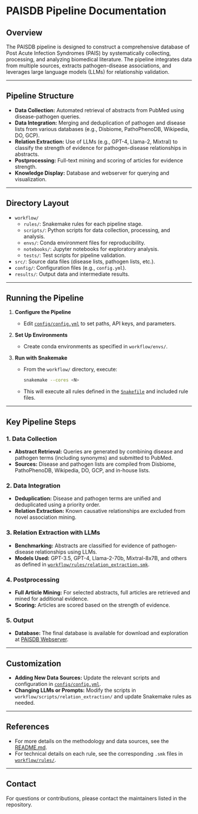 # PAISDB Pipeline Documentation

## Overview

The PAISDB pipeline is designed to construct a comprehensive database of Post Acute Infection Syndromes (PAIS) by systematically collecting, processing, and analyzing biomedical literature. The pipeline integrates data from multiple sources, extracts pathogen-disease associations, and leverages large language models (LLMs) for relationship validation.

---

## Pipeline Structure

- **Data Collection:** Automated retrieval of abstracts from PubMed using disease-pathogen queries.
- **Data Integration:** Merging and deduplication of pathogen and disease lists from various databases (e.g., Disbiome, PathoPhenoDB, Wikipedia, DO, GCP).
- **Relation Extraction:** Use of LLMs (e.g., GPT-4, Llama-2, Mixtral) to classify the strength of evidence for pathogen-disease relationships in abstracts.
- **Postprocessing:** Full-text mining and scoring of articles for evidence strength.
- **Knowledge Display:** Database and webserver for querying and visualization.

---

## Directory Layout

- `workflow/`
  - `rules/`: Snakemake rules for each pipeline stage.
  - `scripts/`: Python scripts for data collection, processing, and analysis.
  - `envs/`: Conda environment files for reproducibility.
  - `notebooks/`: Jupyter notebooks for exploratory analysis.
  - `tests/`: Test scripts for pipeline validation.
- `src/`: Source data files (disease lists, pathogen lists, etc.).
- `config/`: Configuration files (e.g., `config.yml`).
- `results/`: Output data and intermediate results.

---

## Running the Pipeline

1. **Configure the Pipeline**
   - Edit [`config/config.yml`](config/config.yml) to set paths, API keys, and parameters.

2. **Set Up Environments**
   - Create conda environments as specified in `workflow/envs/`.

3. **Run with Snakemake**
   - From the `workflow/` directory, execute:
     ```sh
     snakemake --cores <N>
     ```
   - This will execute all rules defined in the [`Snakefile`](workflow/Snakefile) and included rule files.

---

## Key Pipeline Steps

### 1. Data Collection

- **Abstract Retrieval:** Queries are generated by combining disease and pathogen terms (including synonyms) and submitted to PubMed.
- **Sources:** Disease and pathogen lists are compiled from Disbiome, PathoPhenoDB, Wikipedia, DO, GCP, and in-house lists.

### 2. Data Integration

- **Deduplication:** Disease and pathogen terms are unified and deduplicated using a priority order.
- **Relation Extraction:** Known causative relationships are excluded from novel association mining.

### 3. Relation Extraction with LLMs

- **Benchmarking:** Abstracts are classified for evidence of pathogen-disease relationships using LLMs.
- **Models Used:** GPT-3.5, GPT-4, Llama-2-70b, Mixtral-8x7B, and others as defined in [`workflow/rules/relation_extraction.smk`](workflow/rules/relation_extraction.smk).

### 4. Postprocessing

- **Full Article Mining:** For selected abstracts, full articles are retrieved and mined for additional evidence.
- **Scoring:** Articles are scored based on the strength of evidence.

### 5. Output

- **Database:** The final database is available for download and exploration at [PAISDB Webserver](https://ccb-microbe.cs.uni-saarland.de/paisdb/).

---

## Customization

- **Adding New Data Sources:** Update the relevant scripts and configuration in [`config/config.yml`](config/config.yml).
- **Changing LLMs or Prompts:** Modify the scripts in `workflow/scripts/relation_extraction/` and update Snakemake rules as needed.

---

## References

- For more details on the methodology and data sources, see the [README.md](README.md).
- For technical details on each rule, see the corresponding `.smk` files in [`workflow/rules/`](workflow/rules/).

---

## Contact

For questions or contributions, please contact the maintainers listed in the repository.
